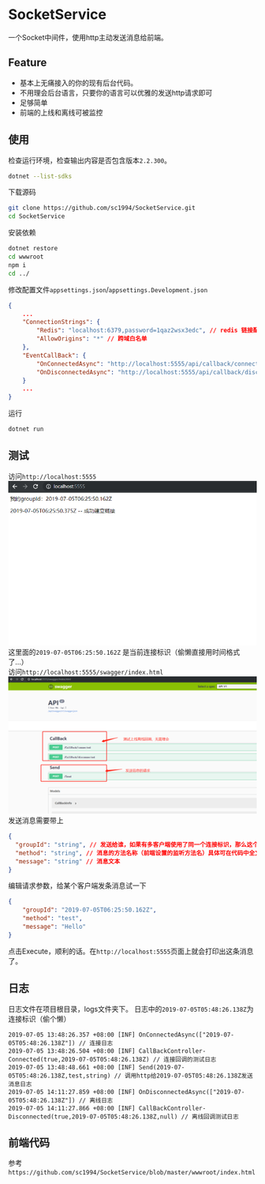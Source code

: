 
# SocketService

一个Socket中间件，使用http主动发送消息给前端。

## Feature

- 基本上无痛接入的你的现有后台代码。
- 不用理会后台语言，只要你的语言可以优雅的发送http请求即可
- 足够简单
- 前端的上线和离线可被监控

## 使用

检查运行环境，检查输出内容是否包含版本`2.2.300`。

```bash
dotnet --list-sdks
```

下载源码

```bash
git clone https://github.com/sc1994/SocketService.git
cd SocketService
```

安装依赖

```bash
dotnet restore
cd wwwroot
npm i
cd ../
```

修改配置文件`appsettings.json`/`appsettings.Development.json`

```json
{
    ...
    "ConnectionStrings": {
        "Redis": "localhost:6379,password=1qaz2wsx3edc", // redis 链接配置
        "AllowOrigins": "*" // 跨域白名单
    },
    "EventCallBack": {
        "OnConnectedAsync": "http://localhost:5555/api/callback/connected", // 连接事件回调
        "OnDisconnectedAsync": "http://localhost:5555/api/callback/disconnected" // 断开事件回调
    }
    ...
}
```

运行

```bash
dotnet run 
```

## 测试
访问`http://localhost:5555`
![image](https://raw.githubusercontent.com/sc1994/SocketService/master/Static/1562308000(1).jpg)
这里面的`2019-07-05T06:25:50.162Z` 是当前连接标识（偷懒直接用时间格式了...）  
访问`http://localhost:5555/swagger/index.html`
![image](https://raw.githubusercontent.com/sc1994/SocketService/master/Static/1562308172(1).jpg)
发送消息需要带上

```json
{
  "groupId": "string", // 发送给谁，如果有多客户端使用了同一个连接标识，那么这个消息将会是一个多播消息
  "method": "string", // 消息的方法名称（前端设置的监听方法名）具体可在代码中全文搜索此代码 this.connection.on("test", msg => {
  "message": "string" // 消息文本
}
```

编辑请求参数，给某个客户端发条消息试一下

```json
{
    "groupId": "2019-07-05T06:25:50.162Z",
    "method": "test",
    "message": "Hello"
}
```

点击Execute，顺利的话。在`http://localhost:5555`页面上就会打印出这条消息了。

## 日志

日志文件在项目根目录，logs文件夹下。 日志中的`2019-07-05T05:48:26.138Z`为连接标识（偷个懒）

```log
2019-07-05 13:48:26.357 +08:00 [INF] OnConnectedAsync(["2019-07-05T05:48:26.138Z"]) // 连接日志
2019-07-05 13:48:26.504 +08:00 [INF] CallBackController-Connected(true,2019-07-05T05:48:26.138Z) // 连接回调的测试日志
2019-07-05 13:48:48.661 +08:00 [INF] Send(2019-07-05T05:48:26.138Z,test,string) // 调用http给2019-07-05T05:48:26.138Z发送消息日志
2019-07-05 14:11:27.859 +08:00 [INF] OnDisconnectedAsync(["2019-07-05T05:48:26.138Z"]) // 离线日志
2019-07-05 14:11:27.866 +08:00 [INF] CallBackController-Disconnected(true,2019-07-05T05:48:26.138Z,null) // 离线回调测试日志
```

## 前端代码

参考 `https://github.com/sc1994/SocketService/blob/master/wwwroot/index.html`
